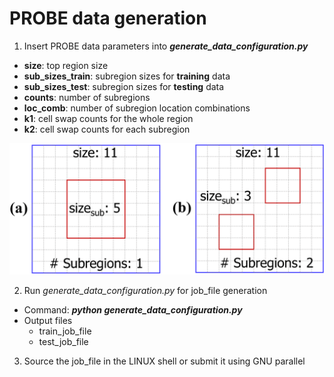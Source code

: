 # PROBE data generation

1. Insert PROBE data parameters into ***generate_data_configuration.py***
  - **size**: top region size
  - **sub_sizes_train**: subregion sizes for **training** data
  - **sub_sizes_test**: subregion sizes for **testing** data
  - **counts**: number of subregions
  - **loc_comb**: number of subregion location combinations
  - **k1**: cell swap counts for the whole region
  - **k2**: cell swap counts for each subregion
<img src="PROBE.png" width=600px>

2. Run *generate_data_configuration.py* for job_file generation
  - Command: ***python generate_data_configuration.py***
  - Output files
    - train_job_file
    - test_job_file

3. Source the job_file in the LINUX shell or submit it using GNU parallel

